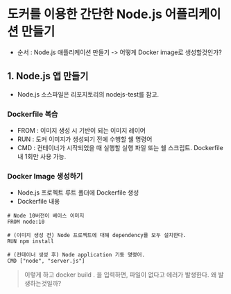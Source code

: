 # 도커를 이용한 간단한 Node.js 어플리케이션 만들기
- 순서 : Node.js 애플리케이션 만들기 -> 어떻게 Docker image로 생성할것인가?

## 1. Node.js 앱 만들기
- Node.js 소스파일은 리포지토리의 nodejs-test를 참고.

### Dockerfile 복습
- FROM : 이미지 생성 시 기반이 되는 이미지 레이어
- RUN : 도커 이미지가 생성되기 전에 수행할 쉘 명령어
- CMD : 컨테이너가 시작되었을 때 실행할 실행 파일 또는 쉘 스크립트. Dockerfile 내 1회만 사용 가능.

### Docker Image 생성하기
- Node.js 프로젝트 루트 폴더에 Dockerfile 생성
- Dockerfile 내용
```
# Node 10버전이 베이스 이미지
FROM node:10

# (이미지 생성 전) Node 프로젝트에 대해 dependency를 모두 설치한다.
RUN npm install

# (컨테이너 생성 후) Node application 기동 명령어.
CMD ["node", "server.js"]
```
> 이렇게 하고 docker build . 을 입력하면, 파일이 없다고 에러가 발생한다.
> 왜 발생하는것일까?


